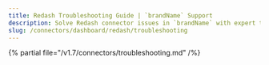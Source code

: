 ```yaml
---
title: Redash Troubleshooting Guide | `brandName` Support
description: Solve Redash connector issues in `brandName` with expert troubleshooting guides. Fix connection errors, data sync problems, and configuration issues fast.
slug: /connectors/dashboard/redash/troubleshooting
---
```


{% partial file="/v1.7/connectors/troubleshooting.md" /%}
